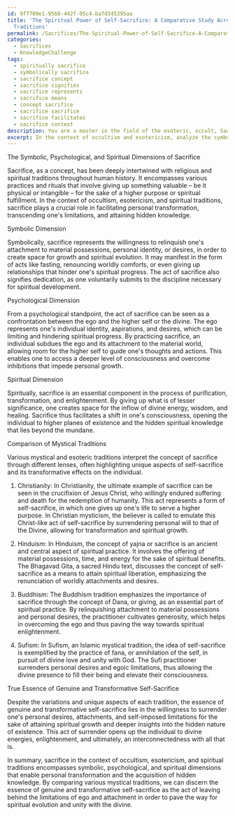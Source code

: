```yaml
---
id: 9f7709e1-9568-442f-95c4-ba7d345395aa
title: 'The Spiritual Power of Self-Sacrifice: A Comparative Study Across Mystical
  Traditions'
permalink: /Sacrifices/The-Spiritual-Power-of-Self-Sacrifice-A-Comparative-Study-Across-Mystical-Traditions/
categories:
  - Sacrifices
  - KnowledgeChallenge
tags:
  - spiritually sacrifice
  - symbolically sacrifice
  - sacrifice concept
  - sacrifice signifies
  - sacrifice represents
  - sacrifice means
  - concept sacrifice
  - sacrifice sacrifice
  - sacrifice facilitates
  - sacrifice context
description: You are a master in the field of the esoteric, occult, Sacrifices and Education. You are a writer of tests, challenges, books and deep knowledge on Sacrifices for initiates and students to gain deep insights and understanding from. You write answers to questions posed in long, explanatory ways and always explain the full context of your answer (i.e., related concepts, formulas, examples, or history), as well as the step-by-step thinking process you take to answer the challenges. Be rigorous and thorough, and summarize the key themes, ideas, and conclusions at the end.
excerpt: In the context of occultism and esotericism, analyze the symbolic, psychological, and spiritual dimensions of sacrifice, considering the role it plays in personal transformation and acquisition of hidden knowledge. Compare how various mystical traditions interpret sacrifice, assessing how they intertwine and diverge, to ultimately determine the true essence of a genuine and transformative self-sacrifice.
---
```

The Symbolic, Psychological, and Spiritual Dimensions of Sacrifice

Sacrifice, as a concept, has been deeply intertwined with religious and spiritual traditions throughout human history. It encompasses various practices and rituals that involve giving up something valuable – be it physical or intangible – for the sake of a higher purpose or spiritual fulfillment. In the context of occultism, esotericism, and spiritual traditions, sacrifice plays a crucial role in facilitating personal transformation, transcending one's limitations, and attaining hidden knowledge.

Symbolic Dimension

Symbolically, sacrifice represents the willingness to relinquish one's attachment to material possessions, personal identity, or desires, in order to create space for growth and spiritual evolution. It may manifest in the form of acts like fasting, renouncing worldly comforts, or even giving up relationships that hinder one's spiritual progress. The act of sacrifice also signifies dedication, as one voluntarily submits to the discipline necessary for spiritual development.

Psychological Dimension

From a psychological standpoint, the act of sacrifice can be seen as a confrontation between the ego and the higher self or the divine. The ego represents one's individual identity, aspirations, and desires, which can be limiting and hindering spiritual progress. By practicing sacrifice, an individual subdues the ego and its attachment to the material world, allowing room for the higher self to guide one's thoughts and actions. This enables one to access a deeper level of consciousness and overcome inhibitions that impede personal growth.

Spiritual Dimension

Spiritually, sacrifice is an essential component in the process of purification, transformation, and enlightenment. By giving up what is of lesser significance, one creates space for the inflow of divine energy, wisdom, and healing. Sacrifice thus facilitates a shift in one's consciousness, opening the individual to higher planes of existence and the hidden spiritual knowledge that lies beyond the mundane.

Comparison of Mystical Traditions

Various mystical and esoteric traditions interpret the concept of sacrifice through different lenses, often highlighting unique aspects of self-sacrifice and its transformative effects on the individual.

1. Christianity: In Christianity, the ultimate example of sacrifice can be seen in the crucifixion of Jesus Christ, who willingly endured suffering and death for the redemption of humanity. This act represents a form of self-sacrifice, in which one gives up one's life to serve a higher purpose. In Christian mysticism, the believer is called to emulate this Christ-like act of self-sacrifice by surrendering personal will to that of the Divine, allowing for transformation and spiritual growth.

2. Hinduism: In Hinduism, the concept of yajna or sacrifice is an ancient and central aspect of spiritual practice. It involves the offering of material possessions, time, and energy for the sake of spiritual benefits. The Bhagavad Gita, a sacred Hindu text, discusses the concept of self-sacrifice as a means to attain spiritual liberation, emphasizing the renunciation of worldly attachments and desires.

3. Buddhism: The Buddhism tradition emphasizes the importance of sacrifice through the concept of Dana, or giving, as an essential part of spiritual practice. By relinquishing attachment to material possessions and personal desires, the practitioner cultivates generosity, which helps in overcoming the ego and thus paving the way towards spiritual enlightenment.

4. Sufism: In Sufism, an Islamic mystical tradition, the idea of self-sacrifice is exemplified by the practice of fana, or annihilation of the self, in pursuit of divine love and unity with God. The Sufi practitioner surrenders personal desires and egoic limitations, thus allowing the divine presence to fill their being and elevate their consciousness.

True Essence of Genuine and Transformative Self-Sacrifice

Despite the variations and unique aspects of each tradition, the essence of genuine and transformative self-sacrifice lies in the willingness to surrender one's personal desires, attachments, and self-imposed limitations for the sake of attaining spiritual growth and deeper insights into the hidden nature of existence. This act of surrender opens up the individual to divine energies, enlightenment, and ultimately, an interconnectedness with all that is.

In summary, sacrifice in the context of occultism, esotericism, and spiritual traditions encompasses symbolic, psychological, and spiritual dimensions that enable personal transformation and the acquisition of hidden knowledge. By comparing various mystical traditions, we can discern the essence of genuine and transformative self-sacrifice as the act of leaving behind the limitations of ego and attachment in order to pave the way for spiritual evolution and unity with the divine.

